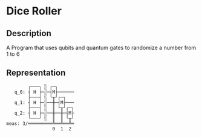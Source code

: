 # Dice Roller

## Description

A Program that uses qubits and quantum gates to randomize a number from 1 to 6

## Representation

```
        ┌───┐ ░ ┌─┐
   q_0: ┤ H ├─░─┤M├──────
        ├───┤ ░ └╥┘┌─┐
   q_1: ┤ H ├─░──╫─┤M├───
        ├───┤ ░  ║ └╥┘┌─┐
   q_2: ┤ H ├─░──╫──╫─┤M├
        └───┘ ░  ║  ║ └╥┘
meas: 3/═════════╩══╩══╩═
                 0  1  2
```